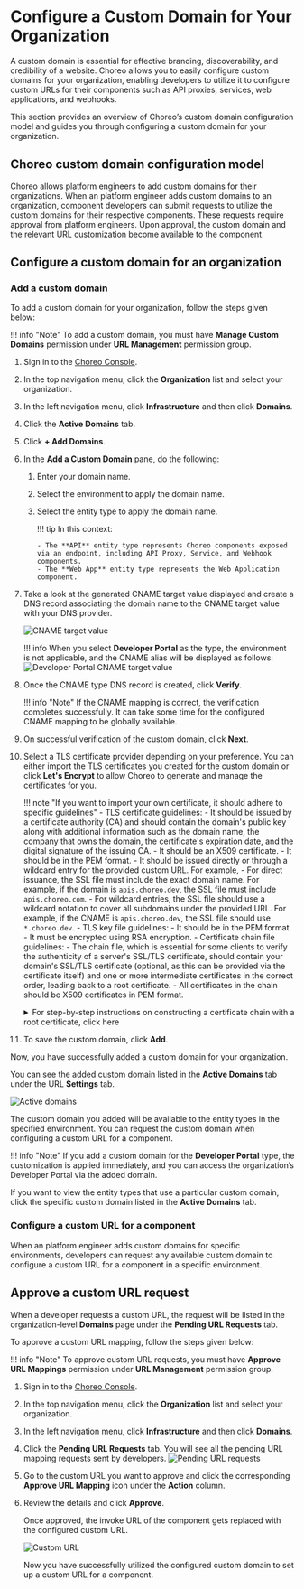 
# Configure a Custom Domain for Your Organization

A custom domain is essential for effective branding, discoverability, and credibility of a website. Choreo allows you to easily configure custom domains for your organization, enabling developers to utilize it to configure custom URLs for their components such as API proxies, services, web applications, and webhooks.

This section provides an overview of Choreo’s custom domain configuration model and guides you through configuring a custom domain for your organization.

## Choreo custom domain configuration model

Choreo allows platform engineers to add custom domains for their organizations. When an platform engineer adds custom domains to an organization, component developers can submit requests to utilize the custom domains for their respective components. These requests require approval from platform engineers. Upon approval, the custom domain and the relevant URL customization become available to the component.

## Configure a custom domain for an organization

### Add a custom domain

To add a custom domain for your organization, follow the steps given below:

!!! info "Note"
     To add a custom domain, you must have **Manage Custom Domains** permission under **URL Management** permission group.

1.  Sign in to the [Choreo Console](https://console.choreo.dev/).
2.  In the top navigation menu, click the **Organization** list and select your organization.
3.  In the left navigation menu, click **Infrastructure** and then click **Domains**.
4.  Click the **Active Domains** tab.
5.  Click **+ Add Domains**.
6.  In the **Add a Custom Domain** pane, do the following:

    1.  Enter your domain name.
    2.  Select the environment to apply the domain name.
    3.  Select the entity type to apply the domain name.

        !!! tip
            In this context:

            - The **API** entity type represents Choreo components exposed via an endpoint, including API Proxy, Service, and Webhook components.
            - The **Web App** entity type represents the Web Application component.

7.  Take a look at the generated CNAME target value displayed and create a DNS record associating the domain name to the CNAME target value with your DNS provider.

    ![CNAME target value](../../assets/img/administer/configure-domain/cname-target-value.png)

    !!! info
        When you select **Developer Portal** as the type, the environment is not applicable, and the CNAME alias will be displayed as follows:
    ![Developer Portal CNAME target value](../../assets/img/administer/configure-domain/developer-portal-cname-target-value.png)

8.  Once the CNAME type DNS record is created, click **Verify**.

    !!! info "Note"
            If the CNAME mapping is correct, the verification completes successfully. It can take some time for the configured CNAME mapping to be globally available.

9.  On successful verification of the custom domain, click **Next**.
10. Select a TLS certificate provider depending on your preference. You can either import the TLS certificates you created for the custom domain or click **Let's Encrypt** to allow Choreo to generate and manage the certificates for you.


    !!! note "If you want to import your own certificate, it should adhere to specific guidelines"
          - TLS certificate guidelines:
             - It should be issued by a certificate authority (CA) and should contain the domain's public key along with additional information such as the domain name, the company that owns the domain, the certificate's expiration date, and the digital signature of the issuing CA.
             - It should be an X509 certificate.
             - It should be in the PEM format.
             - It should be issued directly or through a wildcard entry for the provided custom URL. For example,
                - For direct issuance, the SSL file must include the exact domain name. For example, if the domain is `apis.choreo.dev`, the SSL file must include `apis.choreo.com`.
                - For wildcard entries, the SSL file should use a wildcard notation to cover all subdomains under the provided URL. For example, if the CNAME is `apis.choreo.dev`, the SSL file should use `*.choreo.dev`.
          - TLS key file guidelines:
             - It should be in the PEM format.
             - It must be encrypted using RSA encryption.
          - Certificate chain file guidelines:
             - The chain file, which is essential for some clients to verify the authenticity of a server's SSL/TLS certificate, should contain your domain's SSL/TLS certificate (optional, as this can be provided via the certificate itself) and one or more intermediate certificates in the correct order, leading back to a root certificate.
             - All certificates in the chain should be X509 certificates in PEM format.
               <details><summary>For step-by-step instructions on constructing a certificate chain with a root certificate, click here</summary>
               To construct a certificate chain with a root certificate, you must organize and combine the certificates in the correct sequence. A typical certificate chain consists of the following:
                 - **Root certificate**: The trusted self-signed certificate issued by the certificate authority (CA).
                 - **Intermediate certificates** (if any): Certificates issued by the root CA to subordinate CAs.
                 - **Leaf certificate**: Your end-entity certificate issued by the CA. This is an optional certificate that may be included within the chain or provided separately.<br><br>
                Follow these steps to construct the certificate chain:
                    1. Obtain and organize your certificates in the correct order:
                        - **Leaf certificate**: The public certificate issued by the CA. This is optional and may be included within the chain or provided separately.
                        - **Intermediate certificates**: Obtain these from the CA, if applicable.
                        - **Root certificate**: Obtain this from the CA.  If it is self-signed, it serves as the trust anchor.
                    2. Combine the certificates into a single file in the following order:
                        - Leaf certificate: This is your public certificate issued by the CA.
                        - Intermediate certificates if applicable: Include these in the correct hierarchical order.
                        - Root certificate: Include this at the end of the file.<br><br>
                        Use a text editor or a command-line tool to concatenate the certificates into one file, ensuring each certificate begins and ends with the proper markers. Also make sure the `BEGIN CERTIFICATE` and `END CERTIFICATE` markers appear on a new line:
                    ```
                     -----BEGIN CERTIFICATE-----
                     <Leaf Certificate Content>
                     -----END CERTIFICATE-----
                     -----BEGIN CERTIFICATE-----
                     <Intermediate Certificate Content>
                     -----END CERTIFICATE-----
                     -----BEGIN CERTIFICATE-----
                     <Root Certificate Content>
                     -----END CERTIFICATE-----
                    ```
                    3. Save the concatenated file. You can save it with a name such as `certificate_chain.pem`.
                    4. Use the following command to verify that your certificate chain is constructed correctly:
                    ```
                    openssl verify -CAfile <root_or_bundle_cert>.pem certificate_chain.pem
                    ```
                    Replace `<root_or_bundle_cert>.pem` with the path to your root certificate or a bundle containing both the root and intermediate certificates.
                    5. Once the certificate chain is verified, upload it via the Choreo Console:
                        ![Upload certificate chain](../../assets/img/administer/configure-domain/upload-certificate-chain.png)
                        - If the constructed chain includes the leaf certificate, follow these steps:
                            - Upload the constructed certificate chain in the **TLS Certificate** field.
                            - Upload the private key file in the **TLS Key File** field.
                            - Do not upload a certificate chain file, as it is already included in the TLS certificate.
                        - If the constructed chain does not include the leaf certificate, follow these steps:
                            - Upload the leaf certificate in the **TLS Certificate** field.
                            - Upload the private key file in the **TLS Key File** field.
                            - Upload the constructed certificate chain in the **Certificate Chain File** field.

     To proceed with this step in this guide, click **Let's Encrypt**.

11. To save the custom domain, click **Add**.

Now, you have successfully added a custom domain for your organization.

You can see the added custom domain listed in the **Active Domains** tab under the URL **Settings** tab.

![Active domains](../../assets/img/administer/configure-domain/active-domains.png)

The custom domain you added will be available to the entity types in the specified environment. You can request the custom domain when configuring a custom URL for a component.

!!! info "Note"
        If you add a custom domain for the **Developer Portal** type, the customization is applied immediately, and you can access the organization’s Developer Portal via the added domain.

If you want to view the entity types that use a particular custom domain, click the specific custom domain listed in the **Active Domains** tab.

### Configure a custom URL for a component

When an platform engineer adds custom domains for specific environments, developers can request any available custom domain to configure a custom URL for a component in a specific environment.


## Approve a custom URL request

When a developer requests a custom URL, the request will be listed in the organization-level **Domains** page under the **Pending URL Requests** tab.

To approve a custom URL mapping, follow the steps given below:

!!! info "Note"
     To approve custom URL requests, you must have **Approve URL Mappings** permission under **URL Management** permission group.


1. Sign in to the [Choreo Console](https://console.choreo.dev/).
2. In the top navigation menu, click the **Organization** list and select your organization.
3. In the left navigation menu, click **Infrastructure** and then click **Domains**.
4. Click the **Pending URL Requests** tab. You will see all the pending URL mapping requests sent by developers.
   ![Pending URL requests](../../assets/img/administer/configure-domain/pending-url-requests.png)
5. Go to the custom URL you want to approve and click the corresponding **Approve URL Mapping** icon under the **Action** column.
6. Review the details and click **Approve**.

   Once approved, the invoke URL of the component gets replaced with the configured custom URL.

   ![Custom URL](../../assets/img/administer/configure-domain/custom-url.png)

   Now you have successfully utilized the configured custom domain to set up a custom URL for a component.
